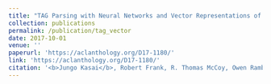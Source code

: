 ```yaml
---
title: "TAG Parsing with Neural Networks and Vector Representations of Supertags"
collection: publications
permalink: /publication/tag_vector
date: 2017-10-01
venue: ''
paperurl: 'https://aclanthology.org/D17-1180/'
link: 'https://aclanthology.org/D17-1180/'
citation: '<b>Jungo Kasai</b>, Robert Frank, R. Thomas McCoy, Owen Rambow, and Alexis Nasr. 2017. &quot;TAG Parsing with Neural Networks and Vector Representations of Supertags.&quot; <i>Proceedings of the Conference on Empirical Methods in Natural Language Processing (EMNLP)</i>.'
---
```

